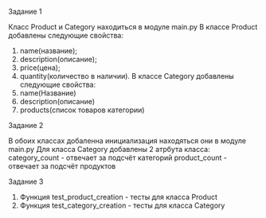 Задание 1

Класс Product и Category находиться в модуле main.py
В классе Product добавлены следующие свойства:
1. name(название);
2. description(описание);
3. price(цена);
4. quantity(количество в наличии).
В классе Category добавлены следующие свойства:
1. name(Название)
2. description(описание)
3. products(список товаров категории)

Задание 2

В обоих классах добаленна инициализация находяться они в модуле main.py
Для класса Category добавлены 2 атрбута класса:
category_count - отвечает за подсчёт категорий
product_count - отвечает за подсчёт продуктов

Задание 3
1. Функция test_product_creation - тесты для класса Product
2. Функция test_category_creation - тесты для класса Category